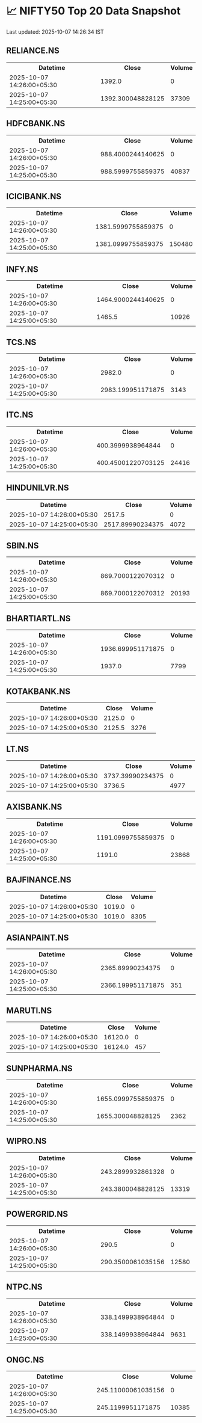 # 📈 NIFTY50 Top 20 Data Snapshot

Last updated: 2025-10-07 14:26:34 IST

## RELIANCE.NS

<table>
  <tr><th>Datetime</th><th>Close</th><th>Volume</th></tr>
  <tr><td>2025-10-07 14:26:00+05:30</td><td>1392.0</td><td>0</td></tr>
  <tr><td>2025-10-07 14:25:00+05:30</td><td>1392.300048828125</td><td>37309</td></tr>
</table>

## HDFCBANK.NS

<table>
  <tr><th>Datetime</th><th>Close</th><th>Volume</th></tr>
  <tr><td>2025-10-07 14:26:00+05:30</td><td>988.4000244140625</td><td>0</td></tr>
  <tr><td>2025-10-07 14:25:00+05:30</td><td>988.5999755859375</td><td>40837</td></tr>
</table>

## ICICIBANK.NS

<table>
  <tr><th>Datetime</th><th>Close</th><th>Volume</th></tr>
  <tr><td>2025-10-07 14:26:00+05:30</td><td>1381.5999755859375</td><td>0</td></tr>
  <tr><td>2025-10-07 14:25:00+05:30</td><td>1381.0999755859375</td><td>150480</td></tr>
</table>

## INFY.NS

<table>
  <tr><th>Datetime</th><th>Close</th><th>Volume</th></tr>
  <tr><td>2025-10-07 14:26:00+05:30</td><td>1464.9000244140625</td><td>0</td></tr>
  <tr><td>2025-10-07 14:25:00+05:30</td><td>1465.5</td><td>10926</td></tr>
</table>

## TCS.NS

<table>
  <tr><th>Datetime</th><th>Close</th><th>Volume</th></tr>
  <tr><td>2025-10-07 14:26:00+05:30</td><td>2982.0</td><td>0</td></tr>
  <tr><td>2025-10-07 14:25:00+05:30</td><td>2983.199951171875</td><td>3143</td></tr>
</table>

## ITC.NS

<table>
  <tr><th>Datetime</th><th>Close</th><th>Volume</th></tr>
  <tr><td>2025-10-07 14:26:00+05:30</td><td>400.3999938964844</td><td>0</td></tr>
  <tr><td>2025-10-07 14:25:00+05:30</td><td>400.45001220703125</td><td>24416</td></tr>
</table>

## HINDUNILVR.NS

<table>
  <tr><th>Datetime</th><th>Close</th><th>Volume</th></tr>
  <tr><td>2025-10-07 14:26:00+05:30</td><td>2517.5</td><td>0</td></tr>
  <tr><td>2025-10-07 14:25:00+05:30</td><td>2517.89990234375</td><td>4072</td></tr>
</table>

## SBIN.NS

<table>
  <tr><th>Datetime</th><th>Close</th><th>Volume</th></tr>
  <tr><td>2025-10-07 14:26:00+05:30</td><td>869.7000122070312</td><td>0</td></tr>
  <tr><td>2025-10-07 14:25:00+05:30</td><td>869.7000122070312</td><td>20193</td></tr>
</table>

## BHARTIARTL.NS

<table>
  <tr><th>Datetime</th><th>Close</th><th>Volume</th></tr>
  <tr><td>2025-10-07 14:26:00+05:30</td><td>1936.699951171875</td><td>0</td></tr>
  <tr><td>2025-10-07 14:25:00+05:30</td><td>1937.0</td><td>7799</td></tr>
</table>

## KOTAKBANK.NS

<table>
  <tr><th>Datetime</th><th>Close</th><th>Volume</th></tr>
  <tr><td>2025-10-07 14:26:00+05:30</td><td>2125.0</td><td>0</td></tr>
  <tr><td>2025-10-07 14:25:00+05:30</td><td>2125.5</td><td>3276</td></tr>
</table>

## LT.NS

<table>
  <tr><th>Datetime</th><th>Close</th><th>Volume</th></tr>
  <tr><td>2025-10-07 14:26:00+05:30</td><td>3737.39990234375</td><td>0</td></tr>
  <tr><td>2025-10-07 14:25:00+05:30</td><td>3736.5</td><td>4977</td></tr>
</table>

## AXISBANK.NS

<table>
  <tr><th>Datetime</th><th>Close</th><th>Volume</th></tr>
  <tr><td>2025-10-07 14:26:00+05:30</td><td>1191.0999755859375</td><td>0</td></tr>
  <tr><td>2025-10-07 14:25:00+05:30</td><td>1191.0</td><td>23868</td></tr>
</table>

## BAJFINANCE.NS

<table>
  <tr><th>Datetime</th><th>Close</th><th>Volume</th></tr>
  <tr><td>2025-10-07 14:26:00+05:30</td><td>1019.0</td><td>0</td></tr>
  <tr><td>2025-10-07 14:25:00+05:30</td><td>1019.0</td><td>8305</td></tr>
</table>

## ASIANPAINT.NS

<table>
  <tr><th>Datetime</th><th>Close</th><th>Volume</th></tr>
  <tr><td>2025-10-07 14:26:00+05:30</td><td>2365.89990234375</td><td>0</td></tr>
  <tr><td>2025-10-07 14:25:00+05:30</td><td>2366.199951171875</td><td>351</td></tr>
</table>

## MARUTI.NS

<table>
  <tr><th>Datetime</th><th>Close</th><th>Volume</th></tr>
  <tr><td>2025-10-07 14:26:00+05:30</td><td>16120.0</td><td>0</td></tr>
  <tr><td>2025-10-07 14:25:00+05:30</td><td>16124.0</td><td>457</td></tr>
</table>

## SUNPHARMA.NS

<table>
  <tr><th>Datetime</th><th>Close</th><th>Volume</th></tr>
  <tr><td>2025-10-07 14:26:00+05:30</td><td>1655.0999755859375</td><td>0</td></tr>
  <tr><td>2025-10-07 14:25:00+05:30</td><td>1655.300048828125</td><td>2362</td></tr>
</table>

## WIPRO.NS

<table>
  <tr><th>Datetime</th><th>Close</th><th>Volume</th></tr>
  <tr><td>2025-10-07 14:26:00+05:30</td><td>243.2899932861328</td><td>0</td></tr>
  <tr><td>2025-10-07 14:25:00+05:30</td><td>243.3800048828125</td><td>13319</td></tr>
</table>

## POWERGRID.NS

<table>
  <tr><th>Datetime</th><th>Close</th><th>Volume</th></tr>
  <tr><td>2025-10-07 14:26:00+05:30</td><td>290.5</td><td>0</td></tr>
  <tr><td>2025-10-07 14:25:00+05:30</td><td>290.3500061035156</td><td>12580</td></tr>
</table>

## NTPC.NS

<table>
  <tr><th>Datetime</th><th>Close</th><th>Volume</th></tr>
  <tr><td>2025-10-07 14:26:00+05:30</td><td>338.1499938964844</td><td>0</td></tr>
  <tr><td>2025-10-07 14:25:00+05:30</td><td>338.1499938964844</td><td>9631</td></tr>
</table>

## ONGC.NS

<table>
  <tr><th>Datetime</th><th>Close</th><th>Volume</th></tr>
  <tr><td>2025-10-07 14:26:00+05:30</td><td>245.11000061035156</td><td>0</td></tr>
  <tr><td>2025-10-07 14:25:00+05:30</td><td>245.1199951171875</td><td>10385</td></tr>
</table>

